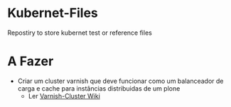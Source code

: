 # Kubernet-Files
Repostiry to store kubernet test or reference files

# A Fazer
 * Criar um cluster varnish que deve funcionar como um balanceador de carga e cache para instâncias distribuidas de um plone
    * Ler [Varnish-Cluster Wiki](https://ibm.github.io/varnish-operator/)
